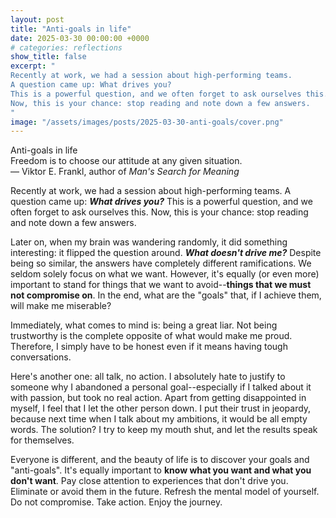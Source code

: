 ```yaml
---
layout: post
title: "Anti-goals in life"
date: 2025-03-30 00:00:00 +0000
# categories: reflections
show_title: false
excerpt: "
Recently at work, we had a session about high-performing teams. 
A question came up: What drives you?
This is a powerful question, and we often forget to ask ourselves this.
Now, this is your chance: stop reading and note down a few answers.
"
image: "/assets/images/posts/2025-03-30-anti-goals/cover.png"
---
```

<div class="title-without-image">
  <div class="main-title">Anti-goals in life</div>
</div>

<div class="quote-container">
  <div class="quote">
    Freedom is to choose our attitude at any given situation.
  </div>
  <div class="quote-author">
    — Viktor E. Frankl, author of <em>Man's Search for Meaning</em>
  </div>
</div>


Recently at work, we had a session about high-performing teams.
A question came up: **_What drives you?_**
This is a powerful question, and we often forget to ask ourselves this.
Now, this is your chance: stop reading and note down a few answers.

Later on, when my brain was wandering randomly, it did something interesting: it flipped the question around.
**_What doesn't drive me?_**
Despite being so similar, the answers have completely different ramifications.
We seldom solely focus on what we want.
However, it's equally (or even more) important to stand for things that we want to avoid--**things that we must not compromise on**.
In the end, what are the "goals" that, if I achieve them, will make me miserable?

Immediately, what comes to mind is: being a great liar.
Not being trustworthy is the complete opposite of what would make me proud.
Therefore, I simply have to be honest even if it means having tough conversations.

Here's another one: all talk, no action.
I absolutely hate to justify to someone why I abandoned a personal goal--especially if I talked about it with passion, but took no real action.
Apart from getting disappointed in myself, I feel that I let the other person down.
I put their trust in jeopardy, because next time when I talk about my ambitions, it would be all empty words.
The solution? I try to keep my mouth shut, and let the results speak for themselves.

Everyone is different, and the beauty of life is to discover your goals and "anti-goals".
It's equally important to **know what you want and what you don't want**.
Pay close attention to experiences that don't drive you.
Eliminate or avoid them in the future.
Refresh the mental model of yourself.
Do not compromise.
Take action.
Enjoy the journey.
